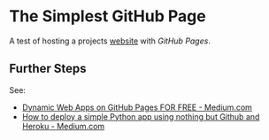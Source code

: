# The Simplest GitHub Page

A test of hosting a projects [website](https://chrmel.github.io/simplest-github-page/) with *GitHub Pages*.

## Further Steps
See:
- [Dynamic Web Apps on GitHub Pages FOR FREE - Medium.com](https://medium.com/pan-labs/dynamic-web-apps-on-github-pages-for-free-ffac2b776d45)
- [How to deploy a simple Python app using nothing but Github and Heroku - Medium.com](https://austinlasseter.medium.com/how-to-deploy-a-simple-plotly-dash-app-to-heroku-622a2216eb73)
